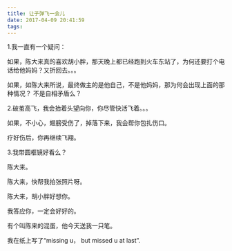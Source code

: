 ```yaml
---
title: 让子弹飞一会儿
date: 2017-04-09 20:41:59
tags:
---
```



1.我一直有一个疑问：

如果，陈大来真的喜欢胡小胖，那天晚上都已经跑到火车东站了，为何还要打个电话给他妈妈？又折回去。。。

如果，如陈大来所说，最终做主的是他自己，不是他妈妈，那为何会出现上面的那种情况？ 
不是自相矛盾么？

2.破茧高飞，我会抬着头望向你，你尽管快活飞着。。。

如果，不小心，翅膀受伤了，掉落下来，我会帮你包扎伤口。

疗好伤后，你再继续飞翔。

3.我带圆框镜好看么？

陈大来。
 
陈大来，快帮我拍张照片呀。 

陈大来，胡小胖好想你。 

我答应你，一定会好好的。 

有个叫陈来的混蛋，他今天送我一只笔。 

我在纸上写了“missing u， but missed u at last”.